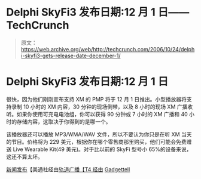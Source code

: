 # Delphi SkyFi3 发布日期:12 月 1 日——TechCrunch

> 原文：<https://web.archive.org/web/http://techcrunch.com/2006/10/24/delphi-skyfi3-gets-release-date-december-1/>

# Delphi SkyFi3 发布日期:12 月 1 日

很快，因为他们刚刚宣布支持 XM 的 PMP 将于 12 月 1 日推出。小型播放器将支持录制 10 小时的 XM 内容，30 分钟的现场倒带，以及 8 小时的现场 XM 广播收听。如果你使用可充电电池组，你可以获得 90 分钟或 7 小时的 XM 广播和 40 小时的存储内容，这取决于你得到的是哪一个。

该播放器还可以播放 MP3/WMA/WAV 文件，所以不要认为你只是在听 XM 当天的节目。价格将为 229 美元，根据你在哪个零售商那里购买，他们可能会免费赠送 Live Wearable Kit(49 美元)。对于比以前的 SkyFi 型号小 65%的设备来说，这还不算太坏。

[新闻发布](https://web.archive.org/web/20201031110156/http://www.prnewswire.com/cgi-bin/stories.pl?ACCT=104&STORY=/www/story/10-17-2006/0004453124&EDATE=)【美通社经由[轨道广播【T4 经由](https://web.archive.org/web/20201031110156/http://www.orbitcast.com/archives/delphi-announces-the-skyfi3.html) [Gadgettell](https://web.archive.org/web/20201031110156/http://www.gadgetell.com/2006/10/delphi-skyfi3-the-first-microsd-satellite-radio-with-pause-replay/)